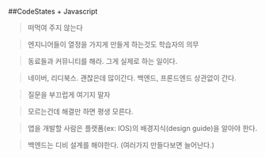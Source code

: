 ##CodeStates + Javascript

> 떠먹여 주지 않는다

> 엔지니어들이 열정을 가지게 만들게 하는것도 학습자의 의무

> 동료들과 커뮤니티를 해라. 그게 실제로 하는 일이다.

> 네이버, 리디북스. 괜찮은데 많이간다. 백엔드, 프론드엔드 상관없이 간다.

> 질문을 부끄럽게 여기지 말자

> 모르는건데 해결만 하면  평생 모른다.

> 앱을 개발할 사람은 플랫폼(ex: IOS)의 배경지식(design guide)을 알아야 한다.

> 백엔드는 디비 설계를 해야한다. (여러가지 만들다보면 늘어난다.)
